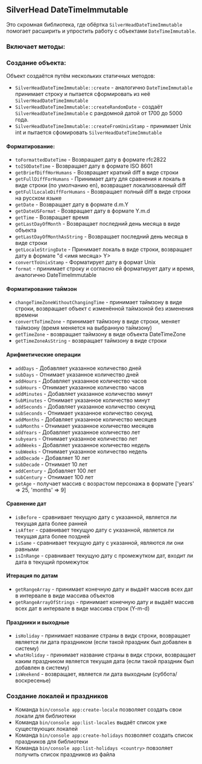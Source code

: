 ## SilverHead DateTimeImmutable
Это скромная библиотека, где обёртка `SilverHeadDateTimeImmutable` помогает расширить и упростить работу с объектами `DateTimeImmutable`.

### Включает методы:

### Создание объекта:
Объект создаётся путём нескольких статичных методов:
- `SilverHeadDateTimeImmutable::create` - аналогично `DateTimeImmutable` принимает строку и пытается сформировать из неё `SilverHeadDateTimeImmutable`
- `SilverHeadDateTimeImmutable::createRandomDate` - создаёт `SilverHeadDateTimeImmutable` с рандомной датой от 1700 до 5000 года.
- `SilverHeadDateTimeImmutable::createFromUnixStamp` - принимает Unix int и пытается сфомировать `SilverHeadDateTimeImmutable` 

#### Форматирование:
- `toFormattedDateTime` - Возвращает дату в формате rfc2822
- `toISODateTime` - Возвращает дату в формате ISO 8601
- `getBriefDiffHorHumans` - Возвращает краткий diff в виде строки
- `getFullDiffForHumans` - Принимает дату для сравнения и локаль в виде строки (по умолчанию en), возвращает локализованный diff
- `getFullLocaleDiffForHumans` - Возвращает полный diff в виде строки на русском языке
- `getDate` - Возвращает дату в формате d.m.Y
- `getDateUSFormat` - Возвращает дату в формате Y.m.d
- `getTime` - Возвращает время
- `getLastDayOfMonth` - Возвращает последний день месяца в виде объекта
- `getLastDayOfMonthAsString` - Возвращает последний день месяца в виде строки
- `getLocaleStringDate` - Принимает локаль в виде строки, возвращает дату в формате "d <имя месяца> Y>
- `convertToUnixStamp` - Форматирует дату в формат Unix
- `format` - принимает строку и согласно ей форматирует дату и время, аналогично DateTimeImmutable

#### Форматирование таймзон
- `changeTimeZoneWithoutChangingTime` - принимает таймзону в виде строки, возвращает объект с изменённой таймзоной без изменения времени
- `convertToTimeZone` - принимает таймзону в виде строки, меняет таймзону (время меняется на выбранную таймзону)
- `getTimeZone` - возвращает таймзону в виде объекта DateTimeZone
- `getTimeZoneAsString` - возвращает таймзону в виде строки

#### Арифметические операции
- `addDays` - Добавляет указанное количество дней
- `subDays` - Отнимает указанное количество дней
- `addHours` - Добавляет указанное количество часов
- `subHours` - Отнимает указанное количество часов
- `addMinutes` - Добавляет указанное количество минут
- `SubMinutes` - Отнимает указанное количество минут
- `addSeconds` - Добавляет указанное количество секунд
- `subSeconds` - Отнимает указанное количество секунд
- `addMonths` - Добавляет указанное количество месяцев
- `subMonths` - Отнимает указанное количество месяцев
- `addYears` - Добавляет указанное количество лет
- `subyears` - Отнимает указанное количество лет
- `addWeeks` - Добавляет указанное количество недель
- `subWeeks` - Отнимает указанное количество недель
- `addDecade` - Добавляет 10 лет
- `subDecade` - Отнимает 10 лет
- `addCentury` - Добавляет 100 лет
- `subCentury` - Отнимает 100 лет
- `getAge` - получает массив с возрастом персонажа в формате ['years' => 25, 'months' => 9]

#### Сравнение дат
- `isBefore` - сравнивает текущую дату с указанной, является ли текущая дата более ранней
- `isAfter` - сравнивает текущую дату с указанной, является ли текущая дата более поздней
- `isSame` - сравнивает текущую дату с указанной, являются ли они равными
- `isInRange` - сравнивает текущую дату с промежутком дат, входит ли дата в текущий промежуток

#### Итерация по датам
- `getRangeArray` - принимает конечную дату и выдаёт массив всех дат в интервале в виде массива объектов
- `getRangeArrayOfStrings` - принимает конечную дату и выдаёт массив всех дат в интервале в виде массива строк (Y-m-d)

#### Праздники и выходные
- `isHoliday` - принимает название страны в видк строки, возвращает является ли дата праздником (если такой праздник был добавлен в систему)
- `whatHoliday` - принимает название страны в видк строки, возвращает каким праздником является текущая дата (если такой праздник был добавлен в систему)
- `isWeekend` - возвращает, является ли дата выходным (суббота/воскресенье)

### Создание локалей и праздников
- Команда `bin/console app:create-locale` позволяет создать свои локали для библиотеки
- Команда `bin/console app:list-locales` выдаёт список уже существующих локалей
- Команда `bin/console app:create-holidays` позволяет создать список праздников для библиотеки
- Команда `bin/console app:list-holidays <country>` повзоляет получить список праздников из файла
